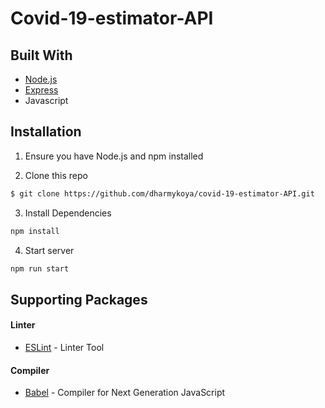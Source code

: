 # Covid-19-estimator-API



## Built With

- [Node.js](https://nodejs.org/en/)
- [Express](https://expressjs.com)
- Javascript

## Installation

1. Ensure you have Node.js and npm installed

2. Clone this repo

```bash
$ git clone https://github.com/dharmykoya/covid-19-estimator-API.git
```

3. Install Dependencies

```bash
npm install
```

4. Start server

```bash
npm run start
```

## Supporting Packages

#### Linter

- [ESLint](https://eslint.org/) - Linter Tool

#### Compiler

- [Babel](https://eslint.org/) - Compiler for Next Generation JavaScript
